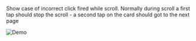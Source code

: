 
Show case of incorrect click fired while scroll.
Normally during scroll a first tap should stop the scroll - a second tap on the card should got to the next page

![Demo](https://github.com/zakuru/ionic-playgroud/blob/main/IONIC_CLICK_ISSUE.gif)
